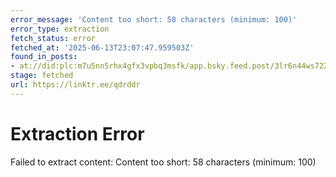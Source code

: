 ```yaml
---
error_message: 'Content too short: 58 characters (minimum: 100)'
error_type: extraction
fetch_status: error
fetched_at: '2025-06-13T23:07:47.959503Z'
found_in_posts:
- at://did:plc:m7u5nn5rhx4gfx3vpbq3msfk/app.bsky.feed.post/3lr6n44ws722m
stage: fetched
url: https://linktr.ee/qdrddr
---
```


# Extraction Error

Failed to extract content: Content too short: 58 characters (minimum: 100)